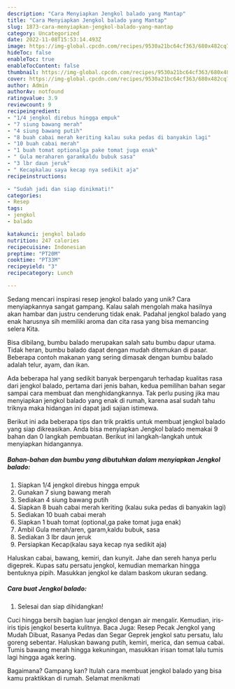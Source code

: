 ```yaml
---
description: "Cara Menyiapkan Jengkol balado yang Mantap"
title: "Cara Menyiapkan Jengkol balado yang Mantap"
slug: 1873-cara-menyiapkan-jengkol-balado-yang-mantap
category: Uncategorized
date: 2022-11-08T15:53:14.493Z
image: https://img-global.cpcdn.com/recipes/9530a21bc64cf363/680x482cq70/jengkol-balado-foto-resep-utama.jpg
hideToc: false
enableToc: true
enableTocContent: false
thumbnail: https://img-global.cpcdn.com/recipes/9530a21bc64cf363/680x482cq70/jengkol-balado-foto-resep-utama.jpg
cover: https://img-global.cpcdn.com/recipes/9530a21bc64cf363/680x482cq70/jengkol-balado-foto-resep-utama.jpg
author: Admin
authorAv: notfound
ratingvalue: 3.9
reviewcount: 9
recipeingredient:
- "1/4 jengkol direbus hingga empuk"
- "7 siung bawang merah"
- "4 siung bawang putih"
- "8 buah cabai merah keriting kalau suka pedas di banyakin lagi"
- "10 buah cabai merah"
- "1 buah tomat optionalga pake tomat juga enak"
- " Gula meraharen garamkaldu bubuk sasa"
- "3 lbr daun jeruk"
- " Kecapkalau saya kecap nya sedikit aja"
recipeinstructions:

- "Sudah jadi dan siap dinikmati!"
categories:
- Resep
tags:
- jengkol
- balado

katakunci: jengkol balado 
nutrition: 247 calories
recipecuisine: Indonesian
preptime: "PT20M"
cooktime: "PT33M"
recipeyield: "3"
recipecategory: Lunch

---
```





Sedang mencari inspirasi resep jengkol balado yang unik? Cara menyiapkannya sangat gampang. Kalau salah mengolah maka hasilnya akan hambar dan justru cenderung tidak enak. Padahal jengkol balado yang enak harusnya sih memiliki aroma dan cita rasa yang bisa memancing selera Kita.





Bisa dibilang, bumbu balado merupakan salah satu bumbu dapur utama. Tidak heran, bumbu balado dapat dengan mudah ditemukan di pasar. Beberapa contoh makanan yang sering dimasak dengan bumbu balado adalah telur, ayam, dan ikan.

Ada beberapa hal yang sedikit banyak berpengaruh terhadap kualitas rasa dari jengkol balado, pertama dari jenis bahan, kedua pemilihan bahan segar sampai cara membuat dan menghidangkannya. Tak perlu pusing jika mau menyiapkan jengkol balado yang enak di rumah, karena asal sudah tahu triknya maka hidangan ini dapat jadi sajian istimewa.






Berikut ini ada beberapa tips dan trik praktis untuk membuat jengkol balado yang siap dikreasikan. Anda bisa menyiapkan Jengkol balado memakai 9 bahan dan 0 langkah pembuatan. Berikut ini langkah-langkah untuk menyiapkan hidangannya.

<!--inarticleads1-->

##### Bahan-bahan dan bumbu yang dibutuhkan dalam menyiapkan Jengkol balado:

1. Siapkan 1/4 jengkol direbus hingga empuk
1. Gunakan 7 siung bawang merah
1. Sediakan 4 siung bawang putih
1. Siapkan 8 buah cabai merah keriting (kalau suka pedas di banyakin lagi)
1. Sediakan 10 buah cabai merah
1. Siapkan 1 buah tomat (optional,ga pake tomat juga enak)
1. Ambil  Gula merah/aren, garam,kaldu bubuk, sasa
1. Sediakan 3 lbr daun jeruk
1. Persiapkan  Kecap(kalau saya kecap nya sedikit aja)


Haluskan cabai, bawang, kemiri, dan kunyit. Jahe dan sereh hanya perlu digeprek. Kupas satu persatu jengkol, kemudian memarkan hingga bentuknya pipih. Masukkan jengkol ke dalam baskom ukuran sedang. 

<!--inarticleads2-->

##### Cara buat Jengkol balado:


1. Selesai dan siap dihidangkan!

Cuci hingga bersih bagian luar jengkol dengan air mengalir. Kemudian, iris-iris tipis jengkol beserta kulitnya. Baca Juga: Resep Pecak Jengkol yang Mudah Dibuat, Rasanya Pedas dan Segar Geprek jengkol satu persatu, lalu goreng sebentar. Haluskan bawang putih, kemiri, merica, dan semua cabai. Tumis bawang merah hingga kekuningan, masukkan irisan tomat lalu tumis lagi hingga agak kering. 

Bagaimana? Gampang kan? Itulah cara membuat jengkol balado yang bisa kamu praktikkan di rumah. Selamat menikmati
